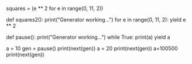 squares = (e ** 2 for e in range(0, 11, 2))


def squares2():
    print("Generator working...")
    for e in range(0, 11, 2):
        yield e ** 2


def pause():
    print("Generator working...")
    while True:
        print(a)
        yield a


a = 10
gen = pause()
print(next(gen))
a = 20
print(next(gen))
a=100500
print(next(gen))
